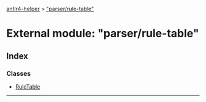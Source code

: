 [antlr4-helper](../README.md) > ["parser/rule-table"](../modules/_parser_rule_table_.md)

# External module: "parser/rule-table"

## Index

### Classes

* [RuleTable](../classes/_parser_rule_table_.ruletable.md)

---


